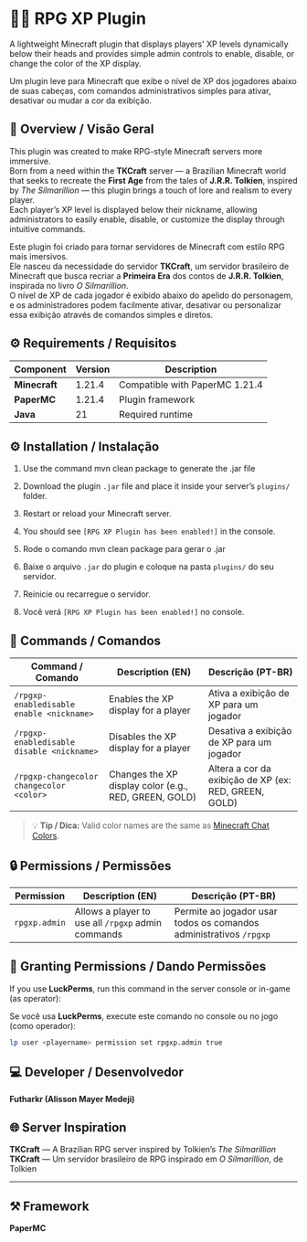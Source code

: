 # 🧙‍♂️ RPG XP Plugin

A lightweight Minecraft plugin that displays players' XP levels dynamically below their heads and provides simple admin controls to enable, disable, or change the color of the XP display.

Um plugin leve para Minecraft que exibe o nível de XP dos jogadores abaixo de suas cabeças, com comandos administrativos simples para ativar, desativar ou mudar a cor da exibição.



## 🥸 Overview / Visão Geral

This plugin was created to make RPG-style Minecraft servers more immersive.  
Born from a need within the **TKCraft** server — a Brazilian Minecraft world that seeks to recreate the **First Age** from the tales of **J.R.R. Tolkien**, inspired by *The Silmarillion* — this plugin brings a touch of lore and realism to every player.  
Each player’s XP level is displayed below their nickname, allowing administrators to easily enable, disable, or customize the display through intuitive commands.

Este plugin foi criado para tornar servidores de Minecraft com estilo RPG mais imersivos.  
Ele nasceu da necessidade do servidor **TKCraft**, um servidor brasileiro de Minecraft que busca recriar a **Primeira Era** dos contos de **J.R.R. Tolkien**, inspirada no livro *O Silmarillion*.  
O nível de XP de cada jogador é exibido abaixo do apelido do personagem, e os administradores podem facilmente ativar, desativar ou personalizar essa exibição através de comandos simples e diretos.

## ⚙️ Requirements / Requisitos

| Component | Version | Description |
|------------|----------|-------------|
| **Minecraft** | 1.21.4 | Compatible with PaperMC 1.21.4 |
| **PaperMC** | 1.21.4 | Plugin framework |
| **Java** | 21 | Required runtime |



## ⚙️ Installation / Instalação

1. Use the command mvn clean package to generate the .jar file
2. Download the plugin `.jar` file and place it inside your server’s `plugins/` folder.  
3. Restart or reload your Minecraft server.  
4. You should see `[RPG XP Plugin has been enabled!]` in the console.

1. Rode o comando mvn clean package para gerar o .jar
2. Baixe o arquivo `.jar` do plugin e coloque na pasta `plugins/` do seu servidor.  
3. Reinicie ou recarregue o servidor.  
4. Você verá `[RPG XP Plugin has been enabled!]` no console.



## 🧾 Commands / Comandos

| Command / Comando | Description (EN) | Descrição (PT-BR) |
|--------------------|------------------|--------------------|
| `/rpgxp-enabledisable enable <nickname>` | Enables the XP display for a player | Ativa a exibição de XP para um jogador |
| `/rpgxp-enabledisable disable <nickname>` | Disables the XP display for a player | Desativa a exibição de XP para um jogador |
| `/rpgxp-changecolor changecolor <color>` | Changes the XP display color (e.g., RED, GREEN, GOLD) | Altera a cor da exibição de XP (ex: RED, GREEN, GOLD) |

> 💡 **Tip / Dica:** Valid color names are the same as [Minecraft Chat Colors](https://minecraft.wiki/w/Formatting_codes).



## 🔒 Permissions / Permissões

| Permission | Description (EN) | Descrição (PT-BR) |
|-------------|------------------|--------------------|
| `rpgxp.admin` | Allows a player to use all `/rpgxp` admin commands | Permite ao jogador usar todos os comandos administrativos `/rpgxp` |



## 🧰 Granting Permissions / Dando Permissões

If you use **LuckPerms**, run this command in the server console or in-game (as operator):

Se você usa **LuckPerms**, execute este comando no console ou no jogo (como operador):

```bash
lp user <playername> permission set rpgxp.admin true
```




## 💻 Developer / Desenvolvedor  
**Futharkr (Alisson Mayer Medeji)**  



## 🌐 Server Inspiration  
**TKCraft** — A Brazilian RPG server inspired by Tolkien’s *The Silmarillion*  
**TKCraft** — Um servidor brasileiro de RPG inspirado em *O Silmarillion*, de Tolkien  

---

## ⚒️ Framework  
**PaperMC**
